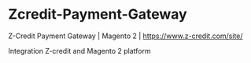 # Zcredit-Payment-Gateway
Z-Credit Payment Gateway | Magento 2 | https://www.z-credit.com/site/

Integration Z-credit and Magento 2 platform
